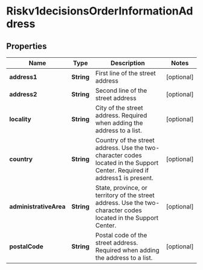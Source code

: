 
# Riskv1decisionsOrderInformationAddress

## Properties
Name | Type | Description | Notes
------------ | ------------- | ------------- | -------------
**address1** | **String** | First line of the street address |  [optional]
**address2** | **String** | Second line of the street address |  [optional]
**locality** | **String** | City of the street address. Required when adding the address to a list.  |  [optional]
**country** | **String** | Country of the street address. Use the two-character codes located in the Support Center. Required if address1 is present.  |  [optional]
**administrativeArea** | **String** | State, province, or territory of the street address. Use the two-character codes located in the Support Center. |  [optional]
**postalCode** | **String** | Postal code of the street address. Required when adding the address to a list. |  [optional]



